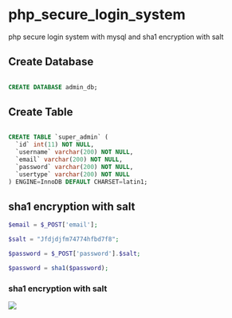 # php_secure_login_system
php secure login system with mysql and sha1 encryption with salt


## Create Database

```sql

CREATE DATABASE admin_db;

```
## Create Table

```sql

CREATE TABLE `super_admin` (
  `id` int(11) NOT NULL,
  `username` varchar(200) NOT NULL,
  `email` varchar(200) NOT NULL,
  `password` varchar(200) NOT NULL,
  `usertype` varchar(200) NOT NULL
) ENGINE=InnoDB DEFAULT CHARSET=latin1;

```
## sha1 encryption with salt
```php
$email = $_POST['email'];

$salt = "Jfdjdjfm74774hfbd7f8";

$password = $_POST['password'].$salt;

$password = sha1($password);
```

### sha1 encryption with salt
<img src="https://user-images.githubusercontent.com/60460387/87409189-3f176500-c5e2-11ea-9a88-70aad2ae3c81.JPG">
